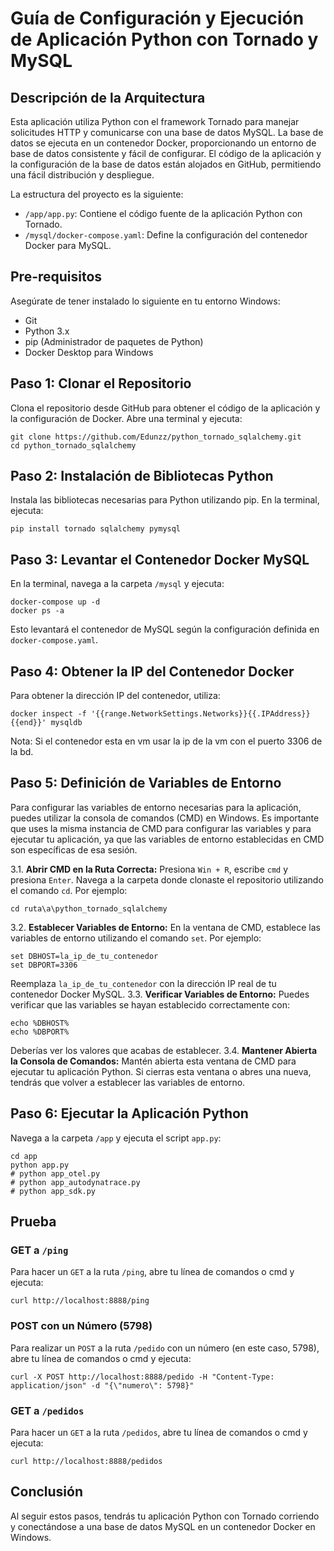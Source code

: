 # Guía de Configuración y Ejecución de Aplicación Python con Tornado y MySQL

## Descripción de la Arquitectura

Esta aplicación utiliza Python con el framework Tornado para manejar solicitudes HTTP y comunicarse con una base de datos MySQL. La base de datos se ejecuta en un contenedor Docker, proporcionando un entorno de base de datos consistente y fácil de configurar. El código de la aplicación y la configuración de la base de datos están alojados en GitHub, permitiendo una fácil distribución y despliegue.

La estructura del proyecto es la siguiente:

-   `/app/app.py`: Contiene el código fuente de la aplicación Python con Tornado.
-   `/mysql/docker-compose.yaml`: Define la configuración del contenedor Docker para MySQL.

## Pre-requisitos

Asegúrate de tener instalado lo siguiente en tu entorno Windows:

-   Git
-   Python 3.x
-   pip (Administrador de paquetes de Python)
-   Docker Desktop para Windows

## Paso 1: Clonar el Repositorio

Clona el repositorio desde GitHub para obtener el código de la aplicación y la configuración de Docker. Abre una terminal y ejecuta:

    git clone https://github.com/Edunzz/python_tornado_sqlalchemy.git
    cd python_tornado_sqlalchemy

## Paso 2: Instalación de Bibliotecas Python

Instala las bibliotecas necesarias para Python utilizando pip. En la terminal, ejecuta:

    pip install tornado sqlalchemy pymysql

## Paso 3: Levantar el Contenedor Docker MySQL
En la terminal, navega a la carpeta `/mysql` y ejecuta:

    docker-compose up -d
    docker ps -a

Esto levantará el contenedor de MySQL según la configuración definida en `docker-compose.yaml`.

## Paso 4: Obtener la IP del Contenedor Docker
Para obtener la dirección IP del contenedor, utiliza:

    docker inspect -f '{{range.NetworkSettings.Networks}}{{.IPAddress}}{{end}}' mysqldb
Nota: Si el contenedor esta en vm usar la ip de la vm con el puerto 3306 de la bd.

## Paso 5: Definición de Variables de Entorno
Para configurar las variables de entorno necesarias para la aplicación, puedes utilizar la consola de comandos (CMD) en Windows. Es importante que uses la misma instancia de CMD para configurar las variables y para ejecutar tu aplicación, ya que las variables de entorno establecidas en CMD son específicas de esa sesión.

3.1.  **Abrir CMD en la Ruta Correcta:**
Presiona `Win + R`, escribe `cmd` y presiona `Enter`.
Navega a la carpeta donde clonaste el repositorio utilizando el comando `cd`. Por ejemplo:

    cd ruta\a\python_tornado_sqlalchemy
        
3.2.  **Establecer Variables de Entorno:**
En la ventana de CMD, establece las variables de entorno utilizando el comando `set`. Por ejemplo:
                
    set DBHOST=la_ip_de_tu_contenedor
    set DBPORT=3306
        
Reemplaza `la_ip_de_tu_contenedor` con la dirección IP real de tu contenedor Docker MySQL.
3.3.  **Verificar Variables de Entorno:**
Puedes verificar que las variables se hayan establecido correctamente con:
                
    echo %DBHOST%
    echo %DBPORT%
        
Deberías ver los valores que acabas de establecer.
3.4.  **Mantener Abierta la Consola de Comandos:**
Mantén abierta esta ventana de CMD para ejecutar tu aplicación Python. Si cierras esta ventana o abres una nueva, tendrás que volver a establecer las variables de entorno.

## Paso 6: Ejecutar la Aplicación Python
Navega a la carpeta `/app` y ejecuta el script `app.py`:

    cd app
    python app.py
    # python app_otel.py
    # python app_autodynatrace.py
    # python app_sdk.py

## Prueba
### GET a `/ping`
Para hacer un `GET` a la ruta `/ping`, abre tu línea de comandos o cmd y ejecuta:

    curl http://localhost:8888/ping

### POST con un Número (5798)
Para realizar un `POST` a la ruta `/pedido` con un número (en este caso, 5798), abre tu línea de comandos o cmd y ejecuta:

    curl -X POST http://localhost:8888/pedido -H "Content-Type: application/json" -d "{\"numero\": 5798}"

### GET a `/pedidos`
Para hacer un `GET` a la ruta `/pedidos`, abre tu línea de comandos o cmd y ejecuta:

    curl http://localhost:8888/pedidos

## Conclusión
Al seguir estos pasos, tendrás tu aplicación Python con Tornado corriendo y conectándose a una base de datos MySQL en un contenedor Docker en Windows.
